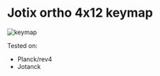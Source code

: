 # Jotix ortho 4x12 keymap

![keymap](https://i.imgur.com/CpZCcuy.png)

Tested on:

* Planck/rev4
* Jotanck
